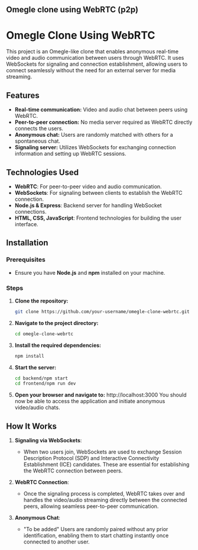 ## Omegle clone using WebRTC (p2p)


# Omegle Clone Using WebRTC

This project is an Omegle-like clone that enables anonymous real-time video and audio communication between users through WebRTC. It uses WebSockets for signaling and connection establishment, allowing users to connect seamlessly without the need for an external server for media streaming.

## Features
- **Real-time communication:** Video and audio chat between peers using WebRTC.
- **Peer-to-peer connection:** No media server required as WebRTC directly connects the users.
- **Anonymous chat:** Users are randomly matched with others for a spontaneous chat.
- **Signaling server:** Utilizes WebSockets for exchanging connection information and setting up WebRTC sessions.

## Technologies Used
- **WebRTC**: For peer-to-peer video and audio communication.
- **WebSockets**: For signaling between clients to establish the WebRTC connection.
- **Node.js & Express**: Backend server for handling WebSocket connections.
- **HTML, CSS, JavaScript**: Frontend technologies for building the user interface.
  


## Installation

### Prerequisites
- Ensure you have **Node.js** and **npm** installed on your machine.

### Steps
1. **Clone the repository:**
   ```bash
   git clone https://github.com/your-username/omegle-clone-webrtc.git
2. **Navigate to the project directory:**
    ```bash
    cd omegle-clone-webrtc
3. **Install the required dependencies:**
    ```bash
    npm install
4. **Start the server:**
    ```bash
    cd backend/npm start
    cd frontend/npm run dev
5. **Open your browser and navigate to:**
    http://localhost:3000
    You should now be able to access the application and initiate anonymous video/audio chats.

## How It Works

1. **Signaling via WebSockets**: 
   - When two users join, WebSockets are used to exchange Session Description Protocol (SDP) and Interactive Connectivity Establishment (ICE) candidates. These are essential for establishing the WebRTC connection between peers.

2. **WebRTC Connection**:
   - Once the signaling process is completed, WebRTC takes over and handles the video/audio streaming directly between the connected peers, allowing seamless peer-to-peer communication.

3. **Anonymous Chat**:

    - "To be added" Users are randomly paired without any prior identification, enabling them to start chatting instantly once connected to another user.
